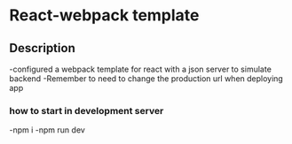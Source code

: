 # React-webpack template 


## Description
-configured a webpack template for react with a json server to simulate backend
-Remember to need to change the production url when deploying app

### how to start in development server
-npm i
-npm run dev